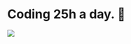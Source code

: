 # Coding 25h a day. 🤍

<img src="https://github-readme-stats.vercel.app/api?username=Martin-Ag&show_icons=true&theme=tokyonight">
